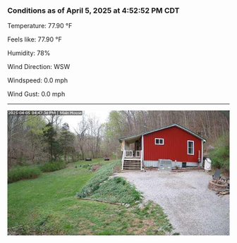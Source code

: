 ### Conditions as of April 5, 2025 at 4:52:52 PM CDT 

Temperature: 77.90 &deg;F

Feels like: 77.90 &deg;F

Humidity: 78%

Wind Direction: WSW

Windspeed: 0.0 mph

Wind Gust: 0.0 mph

---

<img src="./images/latest.jpeg"/>

